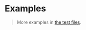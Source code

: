 # Examples

> More examples in [the test files](https://github.com/computational-combinatorics/n-combinations/tree/main/test/src).
